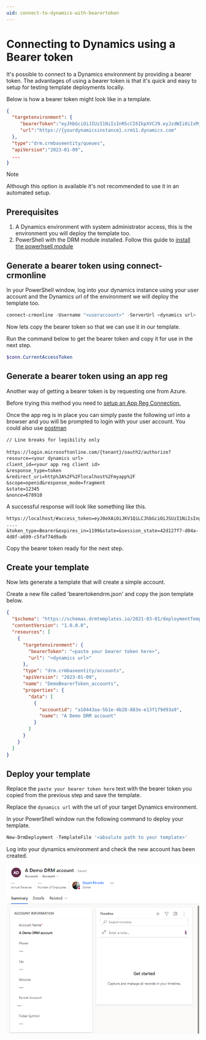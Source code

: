 ```yaml
---
uid: connect-to-dynamics-with-bearertoken
---
```


# Connecting to Dynamics using a Bearer token

It's possible to connect to a Dynamics environment by providing a bearer token. The 
advantages of using a bearer token is that it's quick and easy to setup for 
testing template deployments locally.

Below is how a bearer token might look like in a template.

```json
{ 
  "targetenvironment": {
     "bearerToken":"eyJhbGciOiJIUzI1NiIsInR5cCI6IkpXVCJ9.eyJzdWIiOiIxMjM0NTY3ODkwIiwibmFtZSI6IkpvaG4gRG9lIiwiaWF0IjoxNTE2MjM5MDIyfQ.SflKxwRJSMeKKF2QT4fwpMeJf36POk6yJV_adQssw5c...",
     "url":"https://{yourdynamicsinstance}.crm11.dynamics.com" 
  }, 
  "type":"drm.crmbaseentity/queues", 
  "apiVersion":"2023-01-09", 
  ... 
}
```

>[!NOTE]
> Although this option is available it's not recommended to use it in an automated
setup.

## Prerequisites

1. A Dynamics environment with system administrator access, this is the environment
 you will deploy the template too.
2. PowerShell with the DRM module installed. Follow this guide to 
[install the powerhsell module](xref:install-powerhsell-module)

## Generate a bearer token using connect-crmonline

In your PowerShell window, log into your dynamics instance using your user account
and the Dynamics url of the environment we will deploy the template too.

```powershell
connect-crmonline -Username "<useraccount>" -ServerUrl <dynamics url>
```

Now lets copy the bearer token so that we can use it in our template.

Run the command below to get the bearer token and copy it for use in the next step.

```powershell
$conn.CurrentAccessToken
```

## Generate a bearer token using an app reg

Another way of getting a bearer token is by requesting one from Azure.

Before trying this method you need to [setup an App Reg Connection.](xref:setup-app-reg-connection)

Once the app reg is in place you can simply paste the following url into
a browser and you will be prompted to login with your user account.  You could also
use [postman](https://www.postman.com/)

``` string
// Line breaks for legibility only 

https://login.microsoftonline.com/{tenant}/oauth2/authorize?
resource=<your dynamics url> 
client_id=<your app reg client id> 
&response_type=token 
&redirect_uri=http%3A%2F%2Flocalhost%2Fmyapp%2F 
&scope=openid&response_mode=fragment 
&state=12345 
&nonce=678910
```

A successful response will look like something like this.

``` string
https://localhost/#access_token=eyJ0eXAiOiJKV1QiLCJhbGciOiJSUzI1NiIsIng1dCI6Im5PbzNaRHJPRFhFSzFqS1doWHNsSFJfS1hFZyIsImtpZCI6Im5PbzNaRHJPRFhFSzFqS1doWHNsSFJfS1hFZyJ9
....
&token_type=Bearer&expires_in=1199&state=&session_state=42d127f7-d04a-4d8f-a699-c5faf74d9adb
```

Copy the bearer token ready for the next step.

## Create your template

Now lets generate a template that will create a simple account.

Create a new file called 'bearertokendrm.json' and copy the json template below. 

```json
{
  "$schema": "https://schemas.drmtemplates.io/2021-03-01/deploymentTemplate.json#",
  "contentVersion": "1.0.0.0",
  "resources": [
    {
      "targetenvironment": {
        "bearerToken": "<paste your bearer token here>",
        "url": "<dynamics url>"
      },
      "type": "drm.crmbaseentity/accounts",
      "apiVersion": "2023-01-09",
      "name": "DemoBearerToken_accounts",
      "properties": {
        "data": [
          {
            "accountid": "a10443aa-5b1e-4b28-883e-e13f179d93a9",
            "name": "A Demo DRM account"
          }
        ]
      }
    }
  ]
}

```

## Deploy your template

Replace the ```paste your bearer token here``` text with the bearer token you copied from the 
previous step and save the template.

Replace the ```dynamics url``` with the url of your target Dynamics environment.

In your PowerShell window run the following command to deploy your template.

```powershell
New-DrmDeployment -TemplateFile '<absolute path to your template>'
```

Log into your dynamics environment and check the new account has been created.

![Dynamics Account](../images/dynamics-account.png)